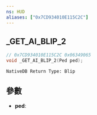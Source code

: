 ```yaml
---
ns: HUD
aliases: ["0x7CD934010E115C2C"]
---
```

## _GET_AI_BLIP_2

```c
// 0x7CD934010E115C2C 0x06349065
void _GET_AI_BLIP_2(Ped ped);
```

```
NativeDB Return Type: Blip
```

## 參數
* **ped**: 

